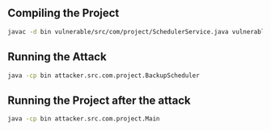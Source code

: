 ## Compiling the Project
```sh
javac -d bin vulnerable/src/com/project/SchedulerService.java vulnerable/src/com/project/BackupTask.java vulnerable/src/com/project/Main.java attacker/src/com/project/BackupScheduler.java
```

## Running the Attack
```sh
java -cp bin attacker.src.com.project.BackupScheduler
```

## Running the Project after the attack
```sh
java -cp bin attacker.src.com.project.Main
```